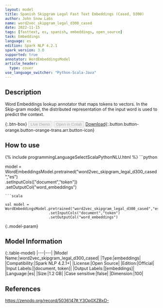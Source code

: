 ```yaml
---
layout: model
title: Spanish Skipgram Legal Fast Text Embeddings (Cased, D300)
author: John Snow Labs
name: word2vec_skipgram_legal_d300_cased
date: 2022-11-15
tags: [fasttext, es, spanish, embeddings, open_source]
task: Embeddings
language: es
edition: Spark NLP 4.2.1
spark_version: 3.0
supported: true
annotator: WordEmbeddingsModel
article_header:
  type: cover
use_language_switcher: "Python-Scala-Java"
---
```


## Description

Word Embeddings lookup annotator that maps tokens to vectors. In the Skip-gram model, the distributed representation of the input word is used to predict the context.

{:.btn-box}
<button class="button button-orange" disabled>Live Demo</button>
<button class="button button-orange" disabled>Open in Colab</button>
[Download](https://s3.amazonaws.com/auxdata.johnsnowlabs.com/public/models/word2vec_skipgram_legal_d300_cased_es_4.2.1_3.0_1668536808801.zip){:.button.button-orange.button-orange-trans.arr.button-icon}

## How to use



<div class="tabs-box" markdown="1">
{% include programmingLanguageSelectScalaPythonNLU.html %}
```python
 
model = WordEmbeddingsModel.pretrained("word2vec_skipgram_legal_d300_cased","es")\
	            .setInputCols(["document","token"])\
	            .setOutputCol("word_embeddings")

```
```scala

val model = WordEmbeddingsModel.pretrained("word2vec_skipgram_legal_d300_cased","es")
	                .setInputCols("document","token")
	                .setOutputCol("word_embeddings")

```
</div>

{:.model-param}
## Model Information

{:.table-model}
|---|---|
|Model Name:|word2vec_skipgram_legal_d300_cased|
|Type:|embeddings|
|Compatibility:|Spark NLP 4.2.1+|
|License:|Open Source|
|Edition:|Official|
|Input Labels:|[document, token]|
|Output Labels:|[embeddings]|
|Language:|es|
|Size:|1.2 GB|
|Case sensitive:|false|
|Dimension:|100|

## References

https://zenodo.org/record/5036147#.Y3Op0XZBxD-